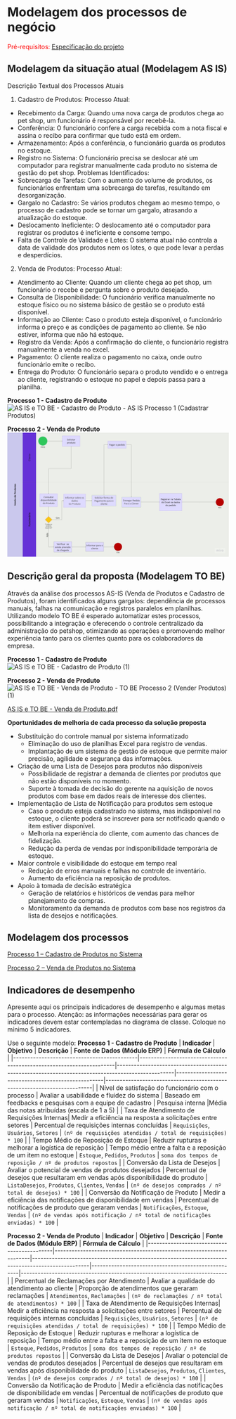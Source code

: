 # Modelagem dos processos de negócio

<span style="color:red">Pré-requisitos: <a href="02-Especificacao.md"> Especificação do projeto</a></span>



## Modelagem da situação atual (Modelagem AS IS)

Descrição Textual dos Processos Atuais
1. Cadastro de Produtos:
Processo Atual:
- Recebimento da Carga: Quando uma nova carga de produtos chega ao pet shop, um funcionário é responsável por recebê-la.
- Conferência: O funcionário confere a carga recebida com a nota fiscal e assina o recibo para confirmar que tudo está em ordem.
- Armazenamento: Após a conferência, o funcionário guarda os produtos no estoque.
- Registro no Sistema: O funcionário precisa se deslocar até um computador para registrar manualmente cada produto no sistema de gestão do pet shop.
Problemas Identificados:
- Sobrecarga de Tarefas: Com o aumento do volume de produtos, os funcionários enfrentam uma sobrecarga de tarefas, resultando em desorganização.
- Gargalo no Cadastro: Se vários produtos chegam ao mesmo tempo, o processo de cadastro pode se tornar um gargalo, atrasando a atualização do estoque.
- Deslocamento Ineficiente: O deslocamento até o computador para registrar os produtos é ineficiente e consome tempo.
- Falta de Controle de Validade e Lotes: O sistema atual não controla a data de validade dos produtos nem os lotes, o que pode levar a perdas e desperdícios.

2. Venda de Produtos:
Processo Atual:
- Atendimento ao Cliente: Quando um cliente chega ao pet shop, um funcionário o recebe e pergunta sobre o produto desejado.
- Consulta de Disponibilidade: O funcionário verifica manualmente no estoque físico ou no sistema básico de gestão se o produto está disponível.
- Informação ao Cliente: Caso o produto esteja disponível, o funcionário informa o preço e as condições de pagamento ao cliente. Se não estiver, informa que não há estoque.
- Registro da Venda: Após a confirmação do cliente, o funcionário registra manualmente a venda no excel.
- Pagamento: O cliente realiza o pagamento no caixa, onde outro funcionário emite o recibo.
- Entrega do Produto: O funcionário separa o produto vendido e o entrega ao cliente, registrando o estoque no papel e depois passa para a planilha.


**Processo 1 - Cadastro de Produto**
![AS IS e TO BE - Cadastro de Produto - AS IS Processo 1 (Cadastrar Produtos)](https://github.com/user-attachments/assets/4032106d-e349-4d8b-b1c3-60cdcdb86d2f)

**Processo 2 - Venda de Produto**
![AS IS - Venda de Produto - AS IS Processo 2 (Vender Produtos)](images/as_is_venda.jpg)


## Descrição geral da proposta (Modelagem TO BE)

Através da  análise dos processos AS-IS (Venda de Produtos e Cadastro de Produtos), foram identificados alguns gargalos: dependência de processos manuais, falhas na comunicação e registros paralelos em planilhas. Utilizando modelo TO BE é esperado automatizar estes processos, possibilitando a integração e oferecendo o controle centralizado da administração do petshop, otimizando as operações e promovendo melhor experiência tanto para os clientes quanto para os colaboradores da empresa.


**Processo 1 - Cadastro de Produto**
![AS IS e TO BE - Cadastro de Produto (1)](https://github.com/user-attachments/assets/3a394931-dfa7-4fe0-8502-0d74815dc702)




**Processo 2 - Venda de Produto**
![AS IS e TO BE - Venda de Produto - TO BE Processo 2 (Vender Produtos) (1)](https://github.com/user-attachments/assets/5f75506b-0ed3-49ee-b524-52c16f2f8a16)


[AS IS e TO BE - Venda de Produto.pdf](https://github.com/user-attachments/files/19694499/AS.IS.e.TO.BE.-.Venda.de.Produto.pdf)

**Oportunidades de melhoria de cada processo da solução proposta**
- Substituição do controle manual por sistema informatizado
  - Eliminação do uso de planilhas Excel para registro de vendas.
  - Implantação de um sistema de gestão de estoque que permite maior precisão, agilidade e segurança das informações.
- Criação de uma Lista de Desejos para produtos não disponíveis
  - Possibilidade de registrar a demanda de clientes por produtos que não estão disponíveis no momento.
  - Suporte à tomada de decisão do gerente na aquisição de novos produtos com base em dados reais de interesse dos clientes.
- Implementação de Lista de Notificação para produtos sem estoque
  - Caso o produto esteja cadastrado no sistema, mas indisponível no estoque, o cliente poderá se inscrever para ser notificado quando o item estiver disponível.
  - Melhoria na experiência do cliente, com aumento das chances de fidelização.
  - Redução da perda de vendas por indisponibilidade temporária de estoque.
- Maior controle e visibilidade do estoque em tempo real
  - Redução de erros manuais e falhas no controle de inventário.
  - Aumento da eficiência na reposição de produtos.
- Apoio à tomada de decisão estratégica
  - Geração de relatórios e históricos de vendas para melhor planejamento de compras.
  - Monitoramento da demanda de produtos com base nos registros da lista de desejos e notificações. 


## Modelagem dos processos

[Processo 1 – Cadastro de Produtos no Sistema](https://github.com/ICEI-PUC-Minas-PCO-SI/2025-1-p3-tiapn-si-grupo-6/blob/main/docs/processes/processo-1-Cadastro_de_produtos_no_sistema.md)

[Processo 2 – Venda de Produtos no Sistema](https://github.com/ICEI-PUC-Minas-PCO-SI/2025-1-p3-tiapn-si-grupo-6/blob/main/docs/processes/processo-2-Venda_de_produtos.md)


## Indicadores de desempenho

Apresente aqui os principais indicadores de desempenho e algumas metas para o processo. Atenção: as informações necessárias para gerar os indicadores devem estar contempladas no diagrama de classe. Coloque no mínimo 5 indicadores.

Use o seguinte modelo:
**Processo 1 - Cadastro de Produto**
| **Indicador**                              | **Objetivo**                                                       | **Descrição**                                                                                   | **Fonte de Dados (Módulo ERP)**                     | **Fórmula de Cálculo**                                                   |
|--------------------------------------------|---------------------------------------------------------------------|--------------------------------------------------------------------------------------------------|----------------------------------------------------|-------------------------------------------------------------------------|
| Nível de satisfação do funcionário com o processo  | Avaliar a usabilidade e fluidez do sistema                     | Baseado em feedbacks e pesquisas com a equipe de cadastro                                            | Pesquisa interna                      |Média das notas atribuídas (escala de 1 a 5)              |
| Taxa de Atendimento de Requisições Internas| Medir a eficiência na resposta a solicitações entre setores        | Percentual de requisições internas concluídas                                                   | `Requisições`, `Usuários`, `Setores`               | `(nº de requisições atendidas / total de requisições) * 100`          |
| Tempo Médio de Reposição de Estoque        | Reduzir rupturas e melhorar a logística de reposição               | Tempo médio entre a falta e a reposição de um item no estoque                                   | `Estoque`, `Pedidos`, `Produtos`                   | `soma dos tempos de reposição / nº de produtos repostos`              |
| Conversão da Lista de Desejos              | Avaliar o potencial de vendas de produtos desejados                | Percentual de desejos que resultaram em vendas após disponibilidade do produto                 | `ListaDesejos`, `Produtos`, `Clientes`, `Vendas`   | `(nº de desejos comprados / nº total de desejos) * 100`               |
| Conversão da Notificação de Produto        | Medir a eficiência das notificações de disponibilidade em vendas   | Percentual de notificações de produto que geraram vendas                                        | `Notificações`, `Estoque`, `Vendas`                | `(nº de vendas após notificação / nº total de notificações enviadas) * 100` |




**Processo 2 - Venda de Produto**
| **Indicador**                              | **Objetivo**                                                       | **Descrição**                                                                                   | **Fonte de Dados (Módulo ERP)**                     | **Fórmula de Cálculo**                                                   |
|--------------------------------------------|---------------------------------------------------------------------|--------------------------------------------------------------------------------------------------|----------------------------------------------------|-------------------------------------------------------------------------|
| Percentual de Reclamações por Atendimento  | Avaliar a qualidade do atendimento ao cliente                      | Proporção de atendimentos que geraram reclamações                                               | `Atendimentos`, `Reclamações`                      | `(nº de reclamações / nº total de atendimentos) * 100`                 |
| Taxa de Atendimento de Requisições Internas| Medir a eficiência na resposta a solicitações entre setores        | Percentual de requisições internas concluídas                                                   | `Requisições`, `Usuários`, `Setores`               | `(nº de requisições atendidas / total de requisições) * 100`          |
| Tempo Médio de Reposição de Estoque        | Reduzir rupturas e melhorar a logística de reposição               | Tempo médio entre a falta e a reposição de um item no estoque                                   | `Estoque`, `Pedidos`, `Produtos`                   | `soma dos tempos de reposição / nº de produtos repostos`              |
| Conversão da Lista de Desejos              | Avaliar o potencial de vendas de produtos desejados                | Percentual de desejos que resultaram em vendas após disponibilidade do produto                 | `ListaDesejos`, `Produtos`, `Clientes`, `Vendas`   | `(nº de desejos comprados / nº total de desejos) * 100`               |
| Conversão da Notificação de Produto        | Medir a eficiência das notificações de disponibilidade em vendas   | Percentual de notificações de produto que geraram vendas                                        | `Notificações`, `Estoque`, `Vendas`                | `(nº de vendas após notificação / nº total de notificações enviadas) * 100` |




